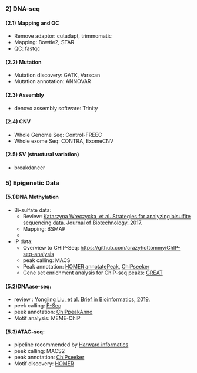 ### 2) DNA-seq  
#### (2.1) Mapping and QC  
- Remove adaptor: cutadapt, trimmomatic
- Mapping: Bowtie2, STAR  
- QC: fastqc  
#### (2.2) Mutation
- Mutation discovery: GATK, Varscan
- Mutation annotation: ANNOVAR
#### (2.3) Assembly
- denovo assembly software: Trinity
#### (2.4) CNV
- Whole Genome Seq: Control-FREEC  
- Whole exome Seq: CONTRA, ExomeCNV
#### (2.5) SV (structural variation)
- breakdancer

### 5) Epigenetic Data
#### (5.1)DNA Methylation 
 - Bi-sulfate data:
   - Review: [Katarzyna Wreczycka, et al. Strategies for analyzing bisulfite sequencing data. Journal of Biotechnology. 2017.](https://www.sciencedirect.com/science/article/pii/S0168165617315936)
   - Mapping: BSMAP
   - 
 - IP data:
   - Overview to CHIP-Seq: https://github.com/crazyhottommy/ChIP-seq-analysis
   - peak calling: MACS
   - Peak annotation: [HOMER annotatePeak](http://homer.ucsd.edu/homer/ngs/annotation.html), [ChIPseeker](http://bioconductor.org/packages/release/bioc/html/ChIPseeker.html)
   - Gene set enrichment analysis for ChIP-seq peaks: [GREAT](http://bejerano.stanford.edu/great/public/html/)
   
#### (5.2)DNAase-seq: 
- review : [Yongjing Liu, et al. Brief in Bioinformatics, 2019.](https://academic.oup.com/bib/article-abstract/20/5/1865/5053117?redirectedFrom=fulltext)
- peek calling:  [F-Seq](http://fureylab.web.unc.edu/software/fseq/)
- peek annotation: [ChIPpeakAnno](https://www.bioconductor.org/packages/release/bioc/html/ChIPpeakAnno.html)
- Motif analysis: MEME-ChIP
#### (5.3)ATAC-seq:
 - pipeline recommended by [Harward informatics](https://github.com/harvardinformatics/ATAC-seq)
 - peek calling: MACS2
 - peak annotation: [ChIPseeker](https://bioconductor.org/packages/release/bioc/html/ChIPseeker.html)
 - Motif discovery: [HOMER](http://homer.ucsd.edu/homer/introduction/basics.html)
 
